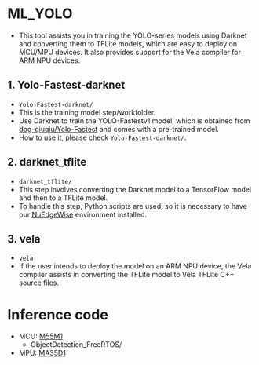 # ML_YOLO
- This tool assists you in training the YOLO-series models using Darknet and converting them to TFLite models, which are easy to deploy on MCU/MPU devices. It also provides support for the Vela compiler for ARM NPU devices.
## 1. Yolo-Fastest-darknet
- `Yolo-Fastest-darknet/`
- This is the training model step/workfolder.
- Use Darknet to train the YOLO-Fastestv1 model, which is obtained from [dog-qiuqiu/Yolo-Fastest](https://github.com/dog-qiuqiu/Yolo-Fastest) and comes with a pre-trained model.
- How to use it, please check `Yolo-Fastest-darknet/`.
## 2. darknet_tflite
- `darknet_tflite/`
- This step involves converting the Darknet model to a TensorFlow model and then to a TFLite model.
- To handle this step, Python scripts are used, so it is necessary to have our [NuEdgeWise](https://github.com/OpenNuvoton/NuEdgeWise) environment installed.   
## 3. vela
- `vela`
- If the user intends to deploy the model on an ARM NPU device, the Vela compiler assists in converting the TFLite model to Vela TFLite C++ source files.

# Inference code
- MCU: [M55M1](https://github.com/OpenNuvoton/M55M1BSP/tree/master/SampleCode/MachineLearning)
    - ObjectDetection_FreeRTOS/
- MPU: [MA35D1](https://github.com/OpenNuvoton/MA35D1_Linux_Applications/tree/master/machine_learning)
